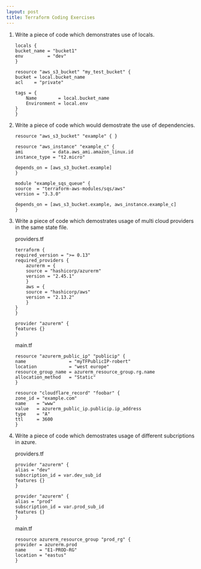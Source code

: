 ```yaml
---
layout: post
title: Terraform Coding Exercises
---
```


1. Write a piece of code which demonstrates use of locals.

    ```hcl
    locals {
    bucket_name = "bucket1"
    env         = "dev"
    }

    resource "aws_s3_bucket" "my_test_bucket" {
    bucket = local.bucket_name
    acl    = "private"
    
    tags = {
        Name        = local.bucket_name
        Environment = local.env
    }
    }
    ```

2. Write a piece of code which would demostrate the use of dependencies.

    ```hcl
    resource "aws_s3_bucket" "example" { }

    resource "aws_instance" "example_c" {
    ami           = data.aws_ami.amazon_linux.id
    instance_type = "t2.micro"

    depends_on = [aws_s3_bucket.example]
    }

    module "example_sqs_queue" {
    source  = "terraform-aws-modules/sqs/aws"
    version = "3.3.0"

    depends_on = [aws_s3_bucket.example, aws_instance.example_c]
    }
    ```

3. Write a piece of code which demostrates usage of multi cloud providers in the same state file.

    providers.tf
    ```hcl
    terraform {
    required_version = ">= 0.13"
    required_providers {
        azurerm = {
        source = "hashicorp/azurerm"
        version = "2.45.1"
        }
        aws = {
        source = "hashicorp/aws"
        version = "2.13.2"
        }
    }
    }

    provider "azurerm" {
    features {}
    }
    ```

    main.tf
    ```hcl
    resource "azurerm_public_ip" "publicip" {
    name                = "myTFPublicIP-robert"
    location            = "west europe"
    resource_group_name = azurerm_resource_group.rg.name
    allocation_method   = "Static"
    }

    resource "cloudflare_record" "foobar" {
    zone_id = "example.com"
    name    = "www"
    value   = azurerm_public_ip.publicip.ip_address
    type    = "A"
    ttl     = 3600
    }
    ```

4. Write a piece of code which demostrates usage of different subcriptions in azure.

    providers.tf
    ```hcl
    provider "azurerm" {
    alias = "dev"
    subscription_id = var.dev_sub_id
    features {}
    }

    provider "azurerm" {
    alias = "prod"
    subscription_id = var.prod_sub_id
    features {}
    }
    ```

    main.tf
    ```hcl
    resource azurerm_resource_group "prod_rg" {
    provider = azurerm.prod
    name     = "E1-PROD-RG"
    location = "eastus"
    }
    ```